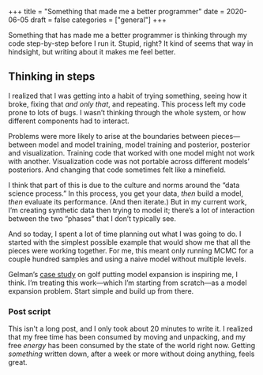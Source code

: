 +++
title = "Something that made me a better programmer"
date = 2020-06-05
draft = false
categories = ["general"]
+++

Something that has made me a better programmer is thinking through my code step-by-step before I run it. Stupid, right? It kind of seems that way in hindsight, but writing about it makes me feel better.

<!--more-->

## Thinking in steps
I realized that I was getting into a habit of trying something, seeing how it broke, fixing that *and only that*, and repeating. This process left my code prone to lots of bugs. I wasn’t thinking through the whole system, or how different components had to interact.

Problems were more likely to arise at the boundaries between pieces—between model and model training, model training and posterior, posterior and visualization. Training code that worked with one model might not work with another. Visualization code was not portable across different models’ posteriors. And changing that code sometimes felt like a minefield.

I think that part of this is due to the culture and norms around the “data science process.” In this process, you get your data, *then* build a model, *then* evaluate its performance. (And then iterate.) But in my current work, I’m creating synthetic data then trying to model it; there’s a lot of interaction between the two “phases” that I don’t typically see.

And so today, I spent a lot of time planning out what I was going to do. I started with the simplest possible example that would show me that all the pieces were working together. For me, this meant only running MCMC for a couple hundred samples and using a naive model without multiple levels.

Gelman’s [case study](https://mc-stan.org/users/documentation/case-studies/golf.html) on golf putting model expansion is inspiring me, I think. I’m treating this work—which I’m starting from scratch—as a model expansion problem. Start simple and build up from there.


### Post script
This isn't a long post, and I only took about 20 minutes to write it. I realized that my free time has been consumed by moving and unpacking, and my free *energy* has been consumed by the state of the world right now. Getting *something* written down, after a week or more without doing anything, feels great.
